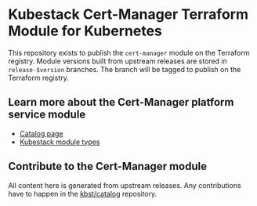 # Kubestack Cert-Manager Terraform Module for Kubernetes

This repository exists to publish the `cert-manager` module on the Terraform registry.
Module versions built from upstream releases are stored in `release-$version` branches.
The branch will be tagged to publish on the Terraform registry.

## Learn more about the Cert-Manager platform service module

 * [Catalog page](https://www.kubestack.com/catalog/cert-manager)
 * [Kubestack module types](https://www.kubestack.com/framework/documentation/module-types/)

## Contribute to the Cert-Manager module

All content here is generated from upstream releases.
Any contributions have to happen in the [kbst/catalog](https://github.com/kbst/catalog) repository.
